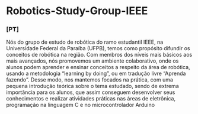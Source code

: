 # Robotics-Study-Group-IEEE


### [PT] 
Nós do grupo de estudo de robótica do ramo estudantil IEEE, na Universidade Federal da Paraíba (UFPB), temos como propósito difundir os conceitos de robótica na região. Com membros dos níveis mais básicos aos mais avançados, nós promovemos um ambiente colaborativo, onde os alunos podem aprender e ensinar conceitos a respeito da área de robótica, usando a metodologia “learning by doing”, ou em tradução livre “Aprenda fazendo”. Desse modo, nos mantemos focados na prática, com uma pequena introdução teórica sobre o tema estudado, sendo de extrema importância para os alunos, que assim conseguem desenvolver seus conhecimentos e realizar atividades práticas nas áreas de eletrônica, programação na linguagem C e no microcontrolador Arduino
